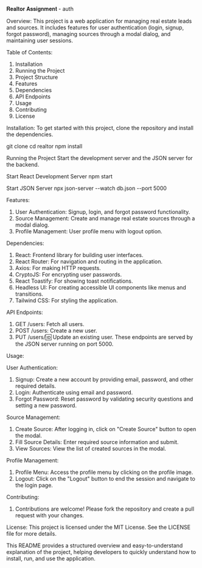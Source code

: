 𝐑𝐞𝐚𝐥𝐭𝐨𝐫 𝐀𝐬𝐬𝐢𝐠𝐧𝐦𝐞𝐧𝐭 - auth

Overview:
This project is a web application for managing real estate leads and sources. It includes features for user authentication (login, signup, forgot password), managing sources through a modal dialog, and maintaining user sessions.

Table of Contents:
1) Installation
2) Running the Project
3) Project Structure
4) Features
5) Dependencies
7) API Endpoints
8) Usage
9) Contributing
10) License

Installation:
To get started with this project, clone the repository and install the dependencies.

git clone [<repository-url>](https://github.com/Atharva-Sandesh-brillio/realtor_Assignment.git)
cd realtor
npm install

Running the Project
Start the development server and the JSON server for the backend.

Start React Development Server
npm start

Start JSON Server
npx json-server --watch db.json --port 5000


Features:
1) User Authentication: Signup, login, and forgot password functionality.
2) Source Management: Create and manage real estate sources through a modal dialog.
3) Profile Management: User profile menu with logout option.

Dependencies:
1) React: Frontend library for building user interfaces.
2) React Router: For navigation and routing in the application.
3) Axios: For making HTTP requests.
4) CryptoJS: For encrypting user passwords.
5) React Toastify: For showing toast notifications.
6) Headless UI: For creating accessible UI components like menus and transitions.
7) Tailwind CSS: For styling the application.

API Endpoints:
1) GET /users: Fetch all users.
2) POST /users: Create a new user.
3) PUT /users/:id: Update an existing user.
These endpoints are served by the JSON server running on port 5000.

Usage:

User Authentication:
1) Signup: Create a new account by providing email, password, and other required details.
2) Login: Authenticate using email and password.
3) Forgot Password: Reset password by validating security questions and setting a new password.

Source Management:
1) Create Source: After logging in, click on "Create Source" button to open the modal.
2) Fill Source Details: Enter required source information and submit.
3) View Sources: View the list of created sources in the modal.

Profile Management:
1) Profile Menu: Access the profile menu by clicking on the profile image.
2) Logout: Click on the "Logout" button to end the session and navigate to the login page.
   
Contributing:
1) Contributions are welcome! Please fork the repository and create a pull request with your changes.

License:
This project is licensed under the MIT License. See the LICENSE file for more details.

This README provides a structured overview and easy-to-understand explanation of the project, helping developers to quickly understand how to install, run, and use the application.
